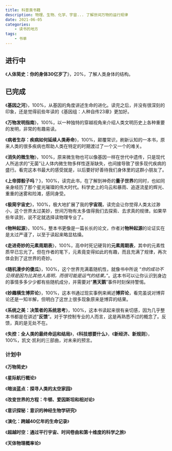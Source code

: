 ```yaml
---
title: 科普类书籍
description: 物理、生物、化学、宇宙... 了解世间万物的运行规律
date: 2021-06-05
categories:
    - 读书的地方
tags:
    - 书单
---
```


## 进行中

《**人体简史：你的身体30亿岁了**》，20%，了解人类身体的结构。

## 已完成

《**基因之河**》，100%，从基因的角度讲述生命的进化。读完之后，并没有很深刻的印象，还是觉得前些年读的《基因组：人种自传23章》更加好。

《**万物发明指南**》，100%，以一种独特的穿越视角来介绍人类文明历史上各种重要的发明，非常的有趣易读。

《**病者生存：疾病如何延续人类寿命**》，100%，颠覆常识，刷新认知的一本书，原来人类的很多疾病也帮助人类在特定的时期渡过了一个又一个的难关。

《**消失的微生物**》，100%，原来微生物也可以像基因一样在世代中遗传，只是现代人所追求的“无菌”让人体内微生物多样性逐渐缺失，也间接导致了很多现代疾病的盛行。看完这本书最大的感受就是，以后要好好善待我们身体里的这群小朋友了。

《**上帝掷骰子吗**？》，100%，读完此书，在了解到神奇的**量子世界**的同时，也如同亲身经历了那个星光璀璨的伟大时代。科学史上的乌云和暴雨、追逐流星的辉光、重重的迷雾和险滩，感同身受。

《**极简宇宙史**》，100%，极大地扩展了我的**宇宙观**，读完会让你觉得人类太过渺小，这个世界太过美妙，世间万物有太多值得我们去探索、去求真的规律。如果早些年读到，说不定就选择读物理专业了。

《**物种起源**》，100%，整本书更像是一篇长长的论文，作者对**物种起源**的论证实在是太过严谨了，以至于读起来略显枯燥。

《**走进奇妙的元素周期表**》，100%，高中时死记硬背的**元素周期表**，其中的元素性质早已忘光了。但在作者的笔下，元素竟变得如此的有趣，而且充满了规律，再次体会到了这世界的奇妙。

《**随机漫步的傻瓜**》，100%，这个世界充满着随机性，就像书中所说 “*你的成功不见得是因为比其他人高明，而很可能是运气的结果。*”。这本书可以让你认识到身边的事情多多少少都有些随机成分，并需要对“**黑天鹅**”事件时刻保持警惕。

《**妙趣横生博弈论**》，100%，这本书通过现实事例来阐述**博弈论**，看完虽说对博弈论还是一知半解，但明白了这世上很多现象原来是博弈的结果。

《**系统之美：决策者的系统思考**》，100%，这本书读起来很有亲切感，因为几乎整本书都是在讲述“**反馈**”。对于学控制专业的人而言，这是再熟悉不过的概念了。反馈，真的是无处不在。

《**失控：全人类的最终命运和结局**》，《**科技想要什么**》，《**新经济、新规则**》，100%，凯文·凯利的三部曲，对未来的预言。

### 计划中

《**万物简史**》

《**星际航行概论**》

《**暗淡蓝点：探寻人类的太空家园**》

《**改变世界的方程：牛顿、爱因斯坦和相对论**》

《**意识探秘：意识的神经生物学研究**》

《**演化：跨越40亿年的生命记录**》

《**超越时空：通过平行宇宙、时间卷曲和第十维度的科学之旅**》

《**天体物理概率论**》
